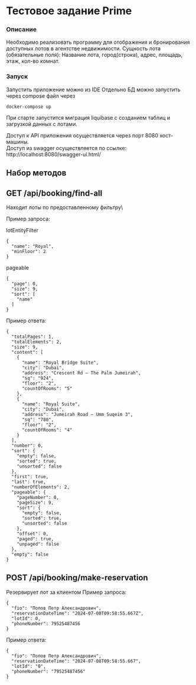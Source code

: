 # Тестовое задание Prime

### Описание
Необходимо реализовать программу для отображения и бронирования доступных лотов в агентстве недвижимости.
Сущность лота (обязательные поля): Название лота, город(строка), адрес, площадь, этаж, кол-во комнат.



### Запуск

Запустить приложение можно из IDE
Отдельно БД можно запустить через compose файл через 
```
docker-compose up
```
При старте запустится миграция liquibase с созданием таблиц и загрузкой данных с лотами.

Доступ к API приложения осуществляется через порт 8080 хост-машины.\
Доступ из swagger осуществляется по ссылке: http://localhost:8080/swagger-ui.html/

## Набор методов
## GET /api/booking/find-all

Находит лоты по предоставленному фильтру\

Пример запроса:

lotEntityFilter
```
{
  "name": "Royal",
  "minFloor": 2
}
```

pageable
```
{
  "page": 0,
  "size": 9,
  "sort": [
    "name"
  ]
}
```

Пример ответа:

```
{
  "totalPages": 1,
  "totalElements": 2,
  "size": 9,
  "content": [
    {
      "name": "Royal Bridge Suite",
      "city": "Dubai",
      "address": "Crescent Rd — The Palm Jumeirah",
      "sq": "924",
      "floor": "2",
      "countOfRooms": "5"
    },
    {
      "name": "Royal Suite",
      "city": "Dubai",
      "address": "Jumeirah Road — Umm Suqeim 3",
      "sq": "780",
      "floor": "2",
      "countOfRooms": "4"
    }
  ],
  "number": 0,
  "sort": {
    "empty": false,
    "sorted": true,
    "unsorted": false
  },
  "first": true,
  "last": true,
  "numberOfElements": 2,
  "pageable": {
    "pageNumber": 0,
    "pageSize": 9,
    "sort": {
      "empty": false,
      "sorted": true,
      "unsorted": false
    },
    "offset": 0,
    "paged": true,
    "unpaged": false
  },
  "empty": false
}
```

## POST /api/booking/make-reservation
Резервирует лот за клиентом
Пример запроса:
```
{
  "fio": "Попов Петр Александрович",
  "reservationDateTime": "2024-07-08T09:58:55.667Z",
  "lotId": 0,
  "phoneNumber": 79525487456
}
```

Пример ответа:
```
{
  "fio": "Попов Петр Александрович",
  "reservationDateTime": "2024-07-08T09:58:55.667",
  "lotId": "0",
  "phoneNumber": "79525487456"
}
```